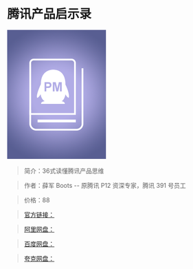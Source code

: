 # 腾讯产品启示录

![img](../../assets/CioPOWGM3L-AEaJSAADA997e8Og374.png)

> 简介：36式读懂腾讯产品思维

> 作者：薛军 Boots -- 原腾讯 P12 资深专家，腾讯 391 号员工

> 价格：88

> [官方链接：]()

> [阿里网盘：]()

> [百度网盘：]()

> [夸克网盘：]()
